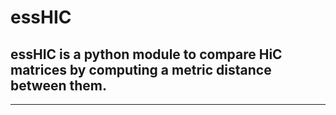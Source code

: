 # essHIC
## essHIC is a python module to compare HiC matrices by computing a metric distance between them.
---

